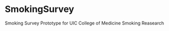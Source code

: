 SmokingSurvey
=============

Smoking Survey Prototype for UIC College of Medicine Smoking Reasearch
